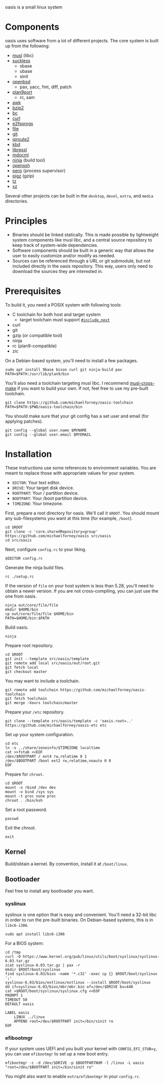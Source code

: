 oasis is a small linux system

# Components

oasis uses software from a lot of different projects. The core system is built
up from the following:

* [musl](http://musl-libc.org/) (libc)
* [suckless](http://core.suckless.org/)
	- sbase
	- ubase
	- sinit
* [openbsd](http://openbsd.org/)
	- pax, yacc, fmt, diff, patch
* [plan9port](http://swtch.com/plan9port/)
	- rc, sam
* [awk](http://github.com/onetrueawk/awk/)
* [bzip2](http://bzip.org/)
* [bc](https://www.gnu.org/software/bc/)
* [curl](https://curl.haxx.se/)
* [e2fsprogs](http://e2fsprogs.sourceforge.net/)
* [file](https://www.darwinsys.com/file/)
* [git](https://git-scm.com/)
* [iproute2](http://www.linuxfoundation.org/collaborate/workgroups/networking/iproute2)
* [kbd](http://kbd-project.org/)
* [libressl](http://www.libressl.org/)
* [mdocml](http://mdocml.bsd.lv/)
* [ninja](https://ninja-build.org/) (build tool)
* [openssh](http://www.openssh.com/)
* [perp](http://b0llix.net/perp/) (process supervisor)
* [pigz](http://zlib.net/pigz/) (gzip)
* [tz](https://www.iana.org/time-zones)
* [xz](http://tukaani.org/xz/)

Several other projects can be built in the `desktop`, `devel`, `extra`, and
`media` directories.

# Principles

* Binaries should be linked statically. This is made possible by lightweight
  system components like musl libc, and a central source repository to keep
  track of system-wide dependencies.
* Software components should be built in a generic way that allows the user to
  easily customize and/or modify as needed.
* Sources can be referenced through a URL or git submodule, but not included
  directly in the oasis repository. This way, users only need to download the
  sources they are interested in.

# Prerequisites

To build it, you need a POSIX system with following tools:

* C toolchain for both host and target system
	- target toolchain must support [`#include_next`](https://gcc.gnu.org/onlinedocs/cpp/Wrapper-Headers.html)
* curl
* git
* gzip (or compatible tool)
* ninja
* rc (plan9-compatible)
* zic

On a Debian-based system, you'll need to install a few packages.

	sudo apt install 9base bison curl git ninja-build pax
	PATH=$PATH:/usr/lib/plan9/bin

You'll also need a toolchain targeting musl libc. I recommend [musl-cross-make]
if you want to build your own. If not, feel free to use my pre-built toolchain.

	git clone https://github.com/michaelforney/oasis-toolchain
	PATH=$PATH:$PWD/oasis-toolchain/bin

You should make sure that your git config has a set user and email (for applying
patches).

	git config --global user.name $MYNAME
	git config --global user.email $MYEMAIL

[musl-cross-make]: https://github.com/richfelker/musl-cross-make

# Installation

These instructions use some references to environment variables. You are meant
to replace those with appropriate values for your system.

* `EDITOR`: Your text editor.
* `DRIVE`: Your target disk device.
* `ROOTPART`: Your / partition device.
* `BOOTPART`: Your /boot partition device.
* `TIMEZONE`: Your timezone.

First, prepare a root directory for oasis. We'll call it `$ROOT`. You should
mount any sub-filesystems you want at this time (for example, `/boot`).

	cd $ROOT
	git clone -c 'core.sharedRepository=group' https://github.com/michaelforney/oasis src/oasis
	cd src/oasis

Next, configure `config.rc` to your liking.

	$EDITOR config.rc

Generate the ninja build files.

	rc ./setup.rc

If the version of `file` on your host system is less than 5.28, you'll need to
obtain a newer version. If you are not cross-compiling, you can just use the one
from oasis.

	ninja out/core/file/file
	mkdir $HOME/bin
	cp out/core/file/file $HOME/bin
	PATH=$HOME/bin:$PATH

Build oasis.

	ninja

Prepare root repository.

	cd $ROOT
	git init --template src/oasis/template
	git remote add local src/oasis/out/root.git
	git fetch local
	git checkout master

You may want to include a toolchain.

	git remote add toolchain https://github.com/michaelforney/oasis-toolchain
	git fetch toolchain
	git merge -Xours toolchain/master

Prepare your `/etc` repository.

	git clone --template src/oasis/template -c 'oasis.root=..' https://github.com/michaelforney/oasis-etc etc

Set up your system configuration.

	cd etc
	ln -s ../share/zoneinfo/$TIMEZONE localtime
	cat >>fstab <<EOF
	/dev/$ROOTPART / ext4 rw,relatime 0 1
	/dev/$BOOTPART /boot ext2 rw,relatime,noauto 0 0
	EOF

Prepare for `chroot`.

	cd $ROOT
	mount -o rbind /dev dev
	mount -o bind /sys sys
	mount -t proc none proc
	chroot . /bin/ksh

Set a root password.

	passwd

Exit the chroot.

	exit

## Kernel

Build/obtain a kernel. By convention, install it at `/boot/linux`.

## Bootloader

Feel free to install any bootloader you want.

### syslinux

syslinux is one option that is easy and convenient. You'll need a 32-bit libc in
order to run the pre-built binaries. On Debian-based systems, this is in
`libc6-i386`.

	sudo apt install libc6-i386

For a BIOS system:

	cd /tmp
	curl -O https://www.kernel.org/pub/linux/utils/boot/syslinux/syslinux-6.03.tar.gz
	zcat syslinux-6.03.tar.gz | pax -r
	mkdir $ROOT/boot/syslinux
	find syslinux-6.03/bios -name '*.c32' -exec cp {} $ROOT/boot/syslinux ';'
	syslinux-6.03/bios/extlinux/extlinux --install $ROOT/boot/syslinux
	dd if=syslinux-6.03/bios/mbr/mbr.bin of=/dev/$DRIVE bs=440
	cat >$ROOT/boot/syslinux/syslinux.cfg <<EOF
	PROMPT 1
	TIMEOUT 50
	DEFAULT oasis

	LABEL oasis
		LINUX ../linux
		APPEND root=/dev/$ROOTPART init=/bin/sinit ro
	EOF

### efibootmgr

If your system uses UEFI and you built your kernel with `CONFIG_EFI_STUB=y`, you
can use `efibootmgr` to set up a new boot entry.

	efibootmgr -c -d /dev/$DRIVE -p $BOOTPARTNUM -l /linux -L oasis "root=/dev/$BOOTPART init=/bin/sinit ro"

You might also want to enable `extra/efibootmgr` in your `config.rc`.
